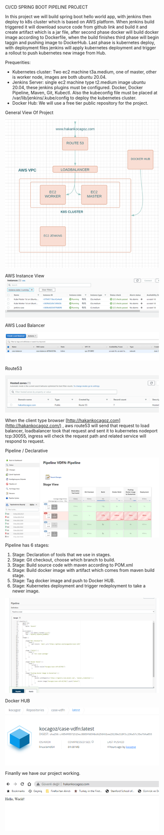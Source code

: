 CI/CD SPRING BOOT PIPELINE PROJECT

In this project we will build spring boot hello world app, with jenkins then deploy to k8s cluster which is based on AWS platform. When jenkins build triggered it will download source code from github link and build it and create artifact which is a jar file, after second phase docker will build docker image according to Dockerfile, when the build finishes third phase will begin taggin and pushing image to DockerHub. Last phase is kubernetes deploy, with deployment files jenkins will apply kubernetes deployment and trigger a rollout to push kubernetes new image from Hub.

Prequerities:

- Kubernetes cluster: Two ec2 machine t3a.medium, one of master, other is worker node, images are both ubuntu 20.04.
- Jenkins Server: single ec2 machine type t2.medium image ubuntu 20.04, these jenkins plugins must be configured. Docker, Docker Pipeline, Maven, Git, Kubectl. Also the kubeconfig file must be placed at /var/lib/jenkins/.kube/config to deploy the kubernetes cluster.
- Docker Hub: We will use a free tier public repository for the project.

General View Of Project

![](/imgs/AWS.PNG)

AWS Instance View ![](/imgs/ec2_list.PNG)

AWS Load Balancer

![](/imgs/alb.PNG)


Route53

![](/imgs/route53.PNG)

When the client type browser [http://hakankocagoz.com](http://hakankocagoz.com/) , aws route53 will send that request to load balancer, loadbalancer took that request and sent it to kubernetes nodeport tcp:30055, ingress will check the request path and related service will respond to request.

Pipeline / Declarative

![](/imgs/jenkins.PNG)

Pipeline has 6 stages:

1. Stage: Declaration of tools that we use in stages.
2. Stage: Git checkout, choose which branch to build.
3. Stage: Build source code with maven according to POM.xml
4. Stage: Build docker image with artifact which comes from maven build stage.
5. Stage: Tag docker image and push to Docker HUB.
6. Stage: Kubernetes deployment and trigger redeployment to take a newer image.

![](/imgs/pipeline.PNG)

Docker HUB

![](/imgs/hub.PNG)

Finanlly we have our project working.

![](/imgs/chrome.PNG)